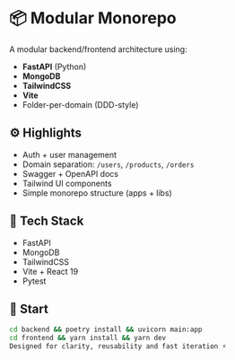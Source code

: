 # 📦 Modular Monorepo

A modular backend/frontend architecture using:
- **FastAPI** (Python)
- **MongoDB**
- **TailwindCSS**
- **Vite**
- Folder-per-domain (DDD-style)

## ⚙️ Highlights
- Auth + user management
- Domain separation: `/users`, `/products`, `/orders`
- Swagger + OpenAPI docs
- Tailwind UI components
- Simple monorepo structure (apps + libs)

## 🧰 Tech Stack
- FastAPI
- MongoDB
- TailwindCSS
- Vite + React 19
- Pytest

## 🚀 Start
```bash
cd backend && poetry install && uvicorn main:app
cd frontend && yarn install && yarn dev
Designed for clarity, reusability and fast iteration ⚡

